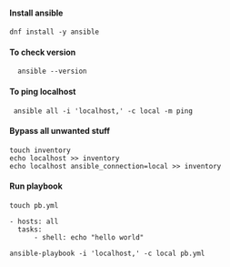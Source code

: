 #### Install ansible
```
dnf install -y ansible

```
#### To check version
```
  ansible --version
```
#### To ping localhost
```
 ansible all -i 'localhost,' -c local -m ping

```
#### Bypass all unwanted stuff
```
touch inventory
echo localhost >> inventory
echo localhost ansible_connection=local >> inventory

```
#### Run playbook
```
touch pb.yml

- hosts: all
  tasks:
      - shell: echo "hello world"
     
ansible-playbook -i 'localhost,' -c local pb.yml     
```


